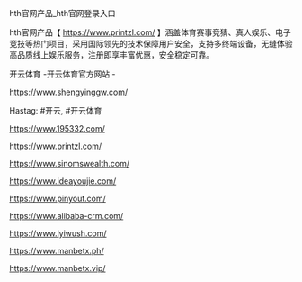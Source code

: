 hth官网产品_hth官网登录入口

hth官网产品【 https://www.printzl.com/ 】涵盖体育赛事竞猜、真人娱乐、电子竞技等热门项目，采用国际领先的技术保障用户安全，支持多终端设备，无缝体验高品质线上娱乐服务，注册即享丰富优惠，安全稳定可靠。

开云体育 -开云体育官方网站 -

https://www.shengyinggw.com/

Hastag: #开云, #开云体育

https://www.195332.com/

https://www.printzl.com/

https://www.sinomswealth.com/

https://www.ideayoujie.com/

https://www.pinyout.com/

https://www.alibaba-crm.com/

https://www.lyiwush.com/

https://www.manbetx.ph/

https://www.manbetx.vip/
